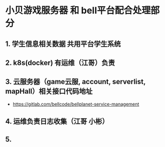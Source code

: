# 小贝游戏服务器 和 bell平台配合处理部分

## 1. 学生信息相关数据 共用平台学生系统

## 2. k8s(docker) 有运维（江哥）负责 

## 3. 云服务器（game云服, account, serverlist, mapHall）相关接口代码地址
+ https://gitlab.com/bellcode/bellplanet-service-management 

## 4. 运维负责日志收集（江哥 小彬）

## 5.